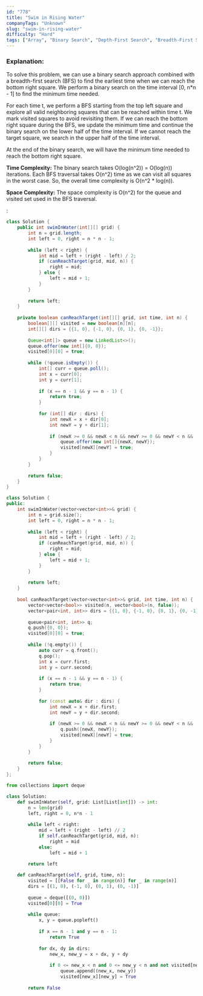 ```yaml
---
id: "778"
title: "Swim in Rising Water"
companyTags: "Unknown"
slug: "swim-in-rising-water"
difficulty: "Hard"
tags: ["Array", "Binary Search", "Depth-First Search", "Breadth-First Search", "Union Find", "Heap (Priority Queue)", "Matrix"]
---
```


### Explanation:
To solve this problem, we can use a binary search approach combined with a breadth-first search (BFS) to find the earliest time when we can reach the bottom right square. We perform a binary search on the time interval [0, n*n - 1] to find the minimum time needed.

For each time t, we perform a BFS starting from the top left square and explore all valid neighboring squares that can be reached within time t. We mark visited squares to avoid revisiting them. If we can reach the bottom right square during the BFS, we update the minimum time and continue the binary search on the lower half of the time interval. If we cannot reach the target square, we search in the upper half of the time interval.

At the end of the binary search, we will have the minimum time needed to reach the bottom right square.

**Time Complexity:**
The binary search takes O(log(n^2)) = O(log(n)) iterations. Each BFS traversal takes O(n^2) time as we can visit all squares in the worst case. So, the overall time complexity is O(n^2 * log(n)).

**Space Complexity:**
The space complexity is O(n^2) for the queue and visited set used in the BFS traversal.

:

```java
class Solution {
    public int swimInWater(int[][] grid) {
        int n = grid.length;
        int left = 0, right = n * n - 1;
        
        while (left < right) {
            int mid = left + (right - left) / 2;
            if (canReachTarget(grid, mid, n)) {
                right = mid;
            } else {
                left = mid + 1;
            }
        }
        
        return left;
    }
    
    private boolean canReachTarget(int[][] grid, int time, int n) {
        boolean[][] visited = new boolean[n][n];
        int[][] dirs = {{1, 0}, {-1, 0}, {0, 1}, {0, -1}};
        
        Queue<int[]> queue = new LinkedList<>();
        queue.offer(new int[]{0, 0});
        visited[0][0] = true;
        
        while (!queue.isEmpty()) {
            int[] curr = queue.poll();
            int x = curr[0];
            int y = curr[1];
            
            if (x == n - 1 && y == n - 1) {
                return true;
            }
            
            for (int[] dir : dirs) {
                int newX = x + dir[0];
                int newY = y + dir[1];
                
                if (newX >= 0 && newX < n && newY >= 0 && newY < n && !visited[newX][newY] && grid[newX][newY] <= time) {
                    queue.offer(new int[]{newX, newY});
                    visited[newX][newY] = true;
                }
            }
        }
        
        return false;
    }
}
```

```cpp
class Solution {
public:
    int swimInWater(vector<vector<int>>& grid) {
        int n = grid.size();
        int left = 0, right = n * n - 1;
        
        while (left < right) {
            int mid = left + (right - left) / 2;
            if (canReachTarget(grid, mid, n)) {
                right = mid;
            } else {
                left = mid + 1;
            }
        }
        
        return left;
    }
    
    bool canReachTarget(vector<vector<int>>& grid, int time, int n) {
        vector<vector<bool>> visited(n, vector<bool>(n, false));
        vector<pair<int, int>> dirs = {{1, 0}, {-1, 0}, {0, 1}, {0, -1}};
        
        queue<pair<int, int>> q;
        q.push({0, 0});
        visited[0][0] = true;
        
        while (!q.empty()) {
            auto curr = q.front();
            q.pop();
            int x = curr.first;
            int y = curr.second;
            
            if (x == n - 1 && y == n - 1) {
                return true;
            }
            
            for (const auto& dir : dirs) {
                int newX = x + dir.first;
                int newY = y + dir.second;
                
                if (newX >= 0 && newX < n && newY >= 0 && newY < n && !visited[newX][newY] && grid[newX][newY] <= time) {
                    q.push({newX, newY});
                    visited[newX][newY] = true;
                }
            }
        }
        
        return false;
    }
};
```

```python
from collections import deque

class Solution:
    def swimInWater(self, grid: List[List[int]]) -> int:
        n = len(grid)
        left, right = 0, n*n - 1
        
        while left < right:
            mid = left + (right - left) // 2
            if self.canReachTarget(grid, mid, n):
                right = mid
            else:
                left = mid + 1
                
        return left

    def canReachTarget(self, grid, time, n):
        visited = [[False for _ in range(n)] for _ in range(n)]
        dirs = [(1, 0), (-1, 0), (0, 1), (0, -1)]
        
        queue = deque([(0, 0)])
        visited[0][0] = True
        
        while queue:
            x, y = queue.popleft()
            
            if x == n - 1 and y == n - 1:
                return True
            
            for dx, dy in dirs:
                new_x, new_y = x + dx, y + dy
                
                if 0 <= new_x < n and 0 <= new_y < n and not visited[new_x][new_y] and grid[new_x][new_y] <= time:
                    queue.append((new_x, new_y))
                    visited[new_x][new_y] = True
        
        return False
```